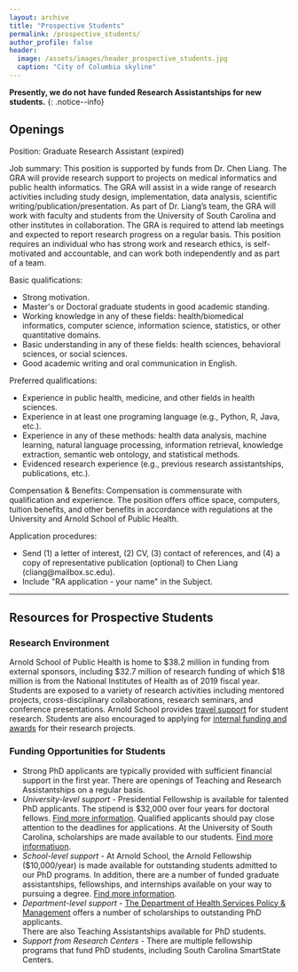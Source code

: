 ```yaml
---
layout: archive
title: "Prospective Students"
permalink: /prospective_students/
author_profile: false
header:
  image: /assets/images/header_prospective_students.jpg
  caption: "City of Columbia skyline"
---
```


**Presently, we do not have funded Research Assistantships for new students.**
{: .notice--info}

## Openings

Position: Graduate Research Assistant (expired)<br/>

Job summary: This position is supported by funds from Dr. Chen Liang. The GRA will provide research support to projects on medical informatics and public health informatics. The GRA will assist in a wide range of research activities including study design, implementation, data analysis, scientific writing/publication/presentation. As part of Dr. Liang’s team, the GRA will work with faculty and students from the University of South Carolina and other institutes in collaboration. The GRA is required to attend lab meetings and expected to report research progress on a regular basis. This position requires an individual who has strong work and research ethics, is self-motivated and accountable, and can work both independently and as part of a team.<br/>

Basic qualifications:
- Strong motivation.
- Master's or Doctoral graduate students in good academic standing. 
- Working knowledge in any of these fields: health/biomedical informatics, computer science, information science, statistics, or other quantitative domains.
- Basic understanding in any of these fields: health sciences, behavioral sciences, or social sciences.
- Good academic writing and oral communication in English.

Preferred qualifications: 
- Experience in public health, medicine, and other fields in health sciences.
- Experience in at least one programing language (e.g., Python, R, Java, etc.).
- Experience in any of these methods: health data analysis, machine learning, natural language processing, information retrieval, knowledge extraction, semantic web ontology, and statistical methods.
- Evidenced research experience (e.g., previous research assistantships, publications, etc.).

Compensation & Benefits: Compensation is commensurate with qualification and experience. The position offers office space, computers, tuition benefits, and other benefits in accordance with regulations at the University and Arnold School of Public Health.

Application procedures:
- Send (1) a letter of interest, (2) CV, (3) contact of references, and (4) a copy of representative publication (optional) to Chen Liang (&#99;&#108;&#105;&#97;&#110;&#103;&#64;&#109;&#97;&#105;&#108;&#98;&#111;&#120;&#46;&#115;&#99;&#46;&#101;&#100;&#117;).
- Include "RA application - your name" in the Subject.

---
## Resources for Prospective Students

### Research Environment<br/>
Arnold School of Public Health is home to $38.2 million in funding from external sponsors, including $32.7 million of research funding of which $18 million is from the National Institutes of Health as of 2019 fiscal year. Students are exposed to a variety of research activities including mentored projects, cross-disciplinary collaborations, research seminars, and conference presentations. Arnold School provides [travel support](https://www.sc.edu/study/colleges_schools/public_health/internal/current_students/student_travel_funding/index.php) for student research. Students are also encouraged to applying for [internal funding and awards](https://sc.edu/about/offices_and_divisions/research/internal_funding_awards/students/) for their research projects.

### Funding Opportunities for Students<br/>
- Strong PhD applicants are typically provided with sufficient financial support in the first year. There are openings of Teaching and Research Assistantships on a regular basis.   
- *University-level support -* Presidential Fellowship is available for talented PhD applicants. The stipend is $32,000 over four years for doctoral fellows. [Find more information](https://www.sc.edu/study/colleges_schools/graduate_school/opportunities_support/scholarly_initiatives/presidential-fellowship/index.php). Qualified applicants should pay close attention to the deadlines for applications. At the University of South Carolina, scholarships are made available to our students. [Find more informatiuon](https://sc.edu/about/offices_and_divisions/financial_aid/scholarships/index.php).<br/>
- *School-level support -* At Arnold School, the Arnold Fellowship ($10,000/year) is made available for outstanding students admitted to our PhD programs. In addition, there are a number of funded graduate assistantships, fellowships, and internships available on your way to pursuing a degree. [Find more information](https://www.sc.edu/study/colleges_schools/public_health/apply/graduate_applicants/finanancial_information/index.php).<br/>
- *Department-level support -* [The Department of Health Services Policy & Management](https://www.sc.edu/study/colleges_schools/public_health/study/areas_of_study/health_services_policy_and_management/) offers a number of scholarships to outstanding PhD applicants.<br/> There are also Teaching Assistantships available for PhD students. 
- *Support from Research Centers -* There are multiple fellowship programs that fund PhD students, including South Carolina SmartState Centers.  